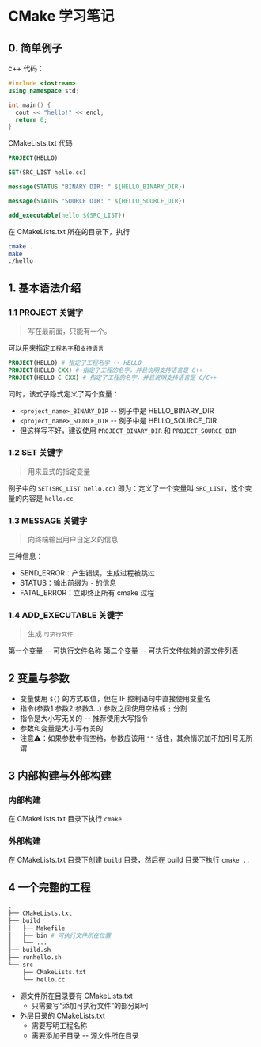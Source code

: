 # CMake 学习笔记

## 0. 简单例子
c++ 代码：
```cpp
#include <iostream>
using namespace std;

int main() {
  cout << "hello!" << endl;
  return 0;
}
```
CMakeLists.txt 代码
```cmake
PROJECT(HELLO)

SET(SRC_LIST hello.cc)

message(STATUS "BINARY DIR: " ${HELLO_BINARY_DIR})

message(STATUS "SOURCE DIR: " ${HELLO_SOURCE_DIR})

add_executable(hello ${SRC_LIST})

```

在 CMakeLists.txt 所在的目录下，执行
```bash
cmake .
make
./hello
```
## 1. 基本语法介绍
### 1.1 PROJECT 关键字
> 写在最前面，只能有一个。

可以用来指定`工程名字`和`支持语言`
```cmake
PROJECT(HELLO) # 指定了工程名字 -- HELLO
PROJECT(HELLO CXX) # 指定了工程的名字，并且说明支持语言是 C++
PROJECT(HELLO C CXX) # 指定了工程的名字，并且说明支持语言是 C/C++
```

同时，该式子隐式定义了两个变量：
- `<project_name>_BINARY_DIR` -- 例子中是 HELLO_BINARY_DIR
- `<project_name>_SOURCE_DIR` -- 例子中是 HELLO_SOURCE_DIR
- 但这样写不好，建议使用 `PROJECT_BINARY_DIR` 和 `PROJECT_SOURCE_DIR`

### 1.2 SET 关键字
> 用来显式的指定变量

例子中的 `SET(SRC_LIST hello.cc)` 即为：定义了一个变量叫 `SRC_LIST`，这个变量的内容是 `hello.cc`

### 1.3 MESSAGE 关键字
> 向终端输出用户自定义的信息

三种信息：
- SEND_ERROR：产生错误，生成过程被跳过
- STATUS：输出前缀为 `-` 的信息
- FATAL_ERROR：立即终止所有 cmake 过程

### 1.4 ADD_EXECUTABLE 关键字
> 生成 `可执行文件`

第一个变量 -- 可执行文件名称
第二个变量 -- 可执行文件依赖的源文件列表

## 2 变量与参数

- 变量使用 `${}` 的方式取值，但在 IF 控制语句中直接使用变量名
- 指令(参数1 参数2;参数3...) 参数之间使用空格或 `;` 分割
- 指令是大小写无关的 -- 推荐使用大写指令
- 参数和变量是大小写有关的
- 注意⚠️：如果参数中有空格，参数应该用 `""` 括住，其余情况加不加引号无所谓

## 3 内部构建与外部构建
### 内部构建
在 CMakeLists.txt 目录下执行 `cmake .`
### 外部构建
在 CMakeLists.txt 目录下创建 `build` 目录，然后在 build 目录下执行 `cmake ..`

## 4 一个完整的工程
```bash
.
├── CMakeLists.txt
├── build
│   ├── Makefile
│   ├── bin # 可执行文件所在位置
│   └── ...
├── build.sh
├── runhello.sh
└── src
    ├── CMakeLists.txt 
    └── hello.cc
```
- 源文件所在目录要有 CMakeLists.txt
  - 只需要写“添加可执行文件”的部分即可
- 外层目录的 CMakeLists.txt
  - 需要写明工程名称
  - 需要添加子目录 -- 源文件所在目录